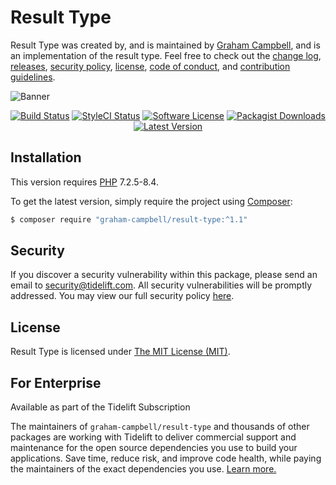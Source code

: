 Result Type
===========

Result Type was created by, and is maintained by [Graham Campbell](https://github.com/GrahamCampbell), and is an implementation of the result type. Feel free to check out the [change log](CHANGELOG.md), [releases](https://github.com/GrahamCampbell/Result-Type/releases), [security policy](https://github.com/GrahamCampbell/Result-Type/security/policy), [license](LICENSE), [code of conduct](.github/CODE_OF_CONDUCT.md), and [contribution guidelines](.github/CONTRIBUTING.md).

![Banner](https://user-images.githubusercontent.com/2829600/77233209-f86aae80-6b9d-11ea-9cef-81501c9e858d.png)

<p align="center">
<a href="https://github.com/GrahamCampbell/Result-Type/actions?query=workflow%3ATests"><img src="https://img.shields.io/github/actions/workflow/status/GrahamCampbell/Result-Type/tests.yml?label=Tests&style=flat-square" alt="Build Status"></img></a>
<a href="https://github.styleci.io/repos/249026522"><img src="https://github.styleci.io/repos/249026522/shield" alt="StyleCI Status"></img></a>
<a href="LICENSE"><img src="https://img.shields.io/badge/license-MIT-brightgreen?style=flat-square" alt="Software License"></img></a>
<a href="https://packagist.org/packages/graham-campbell/result-type"><img src="https://img.shields.io/packagist/dt/graham-campbell/result-type?style=flat-square" alt="Packagist Downloads"></img></a>
<a href="https://github.com/GrahamCampbell/Result-Type/releases"><img src="https://img.shields.io/github/release/GrahamCampbell/Result-Type?style=flat-square" alt="Latest Version"></img></a>
</p>


## Installation

This version requires [PHP](https://www.php.net/) 7.2.5-8.4.

To get the latest version, simply require the project using [Composer](https://getcomposer.org/):

```bash
$ composer require "graham-campbell/result-type:^1.1"
```


## Security

If you discover a security vulnerability within this package, please send an email to security@tidelift.com. All security vulnerabilities will be promptly addressed. You may view our full security policy [here](https://github.com/GrahamCampbell/Result-Type/security/policy).


## License

Result Type is licensed under [The MIT License (MIT)](LICENSE).


## For Enterprise

Available as part of the Tidelift Subscription

The maintainers of `graham-campbell/result-type` and thousands of other packages are working with Tidelift to deliver commercial support and maintenance for the open source dependencies you use to build your applications. Save time, reduce risk, and improve code health, while paying the maintainers of the exact dependencies you use. [Learn more.](https://tidelift.com/subscription/pkg/packagist-graham-campbell-result-type?utm_source=packagist-graham-campbell-result-type&utm_medium=referral&utm_campaign=enterprise&utm_term=repo)
